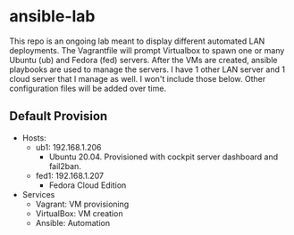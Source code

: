 # ansible-lab

This repo is an ongoing lab meant to display different automated LAN deployments. The Vagrantfile will prompt Virtualbox to spawn one or many Ubuntu (ub) and Fedora (fed) servers. After the VMs are created, ansible playbooks are used to manage the servers. I have 1 other LAN server and 1 cloud server that I manage as well. I won't include those below. Other configuration files will be added over time.

## Default Provision

- Hosts:
  - ub1: 192.168.1.206
    - Ubuntu 20.04. Provisioned with cockpit server dashboard and fail2ban.
  - fed1: 192.168.1.207
    - Fedora Cloud Edition
- Services
  - Vagrant: VM provisioning 
  - VirtualBox: VM creation
  - Ansible: Automation